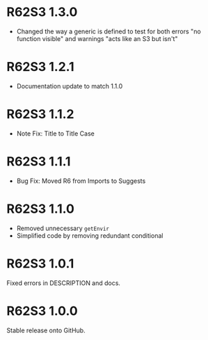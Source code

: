 # R62S3 1.3.0

* Changed the way a generic is defined to test for both errors "no function visible" and warnings "acts like an S3 but isn't"

# R62S3 1.2.1

* Documentation update to match 1.1.0

# R62S3 1.1.2

* Note Fix: Title to Title Case

# R62S3 1.1.1

* Bug Fix: Moved R6 from Imports to Suggests

# R62S3 1.1.0

* Removed unnecessary `getEnvir`
* Simplified code by removing redundant conditional

# R62S3 1.0.1

Fixed errors in DESCRIPTION and docs.

# R62S3 1.0.0

Stable release onto GitHub.

